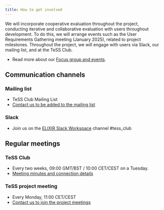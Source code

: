 ```yaml
--- 
title: How to get involved
---
```


We will incorporate cooperative evaluation throughout the project, conducting iterative and collaborative evaluation with users throughout development.
To do this, we will arrange events such as the User Requirements Gathering meeting (January 2025), related to project milestones. Throughout the project, we will engage with users via Slack, our mailing list, and at the TeSS Club.

* Read more about our [Focus group and events](events).


## Communication channels

### Mailing list

* TeSS Club Mailing List
* [Contact us to be added to the mailing list](contact)

### Slack

* Join us on the [ELIXIR Slack Workspace](https://elixir-europe.slack.com/archives/C0262CVJSC9) channel #tess_club 


## Regular meetings

### TeSS Club

* Every two weeks, 09:00 GMT/BST / 10:00 CET/CEST on a Tuesday.
* [Meeting minutes and connection details](https://docs.google.com/document/d/1T6wAXRt-BCPK1Hy3zBimXAGQ2_8kn1iHIrFwF5msdko)

### TeSS project meeting

* Every Monday, 11:00 CET/CEST
* [Contact us to join the project meetings](contact)